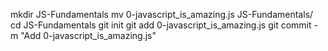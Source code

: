 mkdir JS-Fundamentals
mv 0-javascript_is_amazing.js JS-Fundamentals/
cd JS-Fundamentals
git init
git add 0-javascript_is_amazing.js
git commit -m "Add 0-javascript_is_amazing.js"
